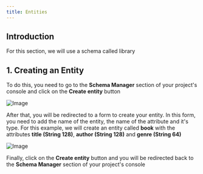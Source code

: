 ```yaml
---
title: Entities
---
```


## Introduction

For this section, we will use a schema called library

## 1. Creating an Entity

To do this, you need to go to the **Schema Manager** section of your project's console and click on the **Create entity** button

![Image](/images/yc-web/createEntity1.png)

After that, you will be redirected to a form to create your entity. In this form, you need to add the name of the entity, the name of the attribute and it's type. For this example, we will create an entity called **book** with the attributes **title (String 128)**, **author (String 128)** and **genre (String 64)**

![Image](/images/yc-web/createEntity2.png)

Finally, click on the **Create entity** button and you will be redirected back to the **Schema Manager** section of your project's console
